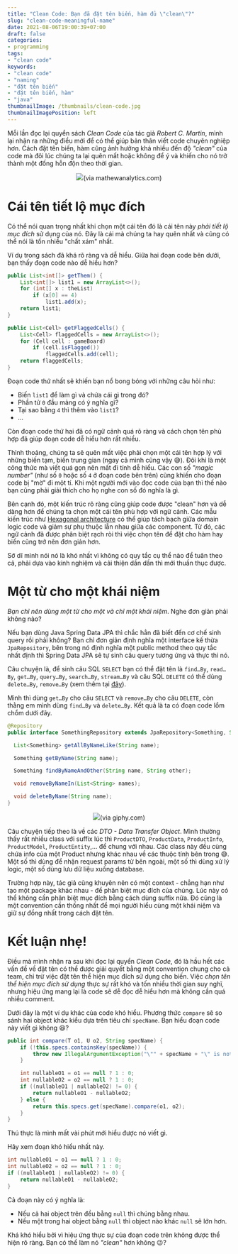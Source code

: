 ```yaml
---
title: "Clean Code: Bạn đã đặt tên biến, hàm đủ \"clean\"?"
slug: "clean-code-meaningful-name"
date: 2021-08-06T19:00:39+07:00
draft: false
categories:
- programming
tags:
- "clean code"
keywords:
- "clean code"
- "naming"
- "đặt tên biến"
- "đặt tên biến, hàm"
- "java"
thumbnailImage: /thumbnails/clean-code.jpg
thumbnailImagePosition: left
---
```


Mỗi lần đọc lại quyển sách *Clean Code* của tác giả *Robert C. Martin*, mình lại nhận ra những điều mới để có thể giúp bản thân viết code chuyên nghiệp hơn. Cách đặt tên biến, hàm cũng ảnh hưởng khá nhiều đến độ *"clean"* của code mà đôi lúc chúng ta lại quên mất hoặc không để ý và khiến cho nó trở thành một đống hỗn độn theo thời gian. 

<!--more-->

<p style="text-align:center"><img style="display:inline-block" src="https://i2.wp.com/mathewanalytics.com/wp-content/uploads/2020/07/reviewcode.152f235.921f924.jpeg" /><span class="caption">(via mathewanalytics.com)</span></p>


# Cái tên tiết lộ mục đích

Có thể nói quan trọng nhất khi chọn một cái tên đó là cái tên này *phải tiết lộ mục đích* sử dụng của nó. Đây là cái mà chúng ta hay quên nhất và cũng có thể nói là tốn nhiều "chất xám" nhất.

Ví dụ trong sách đã khá rõ ràng và dễ hiểu. Giữa hai đoạn code bên dưới, bạn thấy đoạn code nào dễ hiểu hơn?

```java
public List<int[]> getThem() {
    List<int[]> list1 = new ArrayList<>(); 
    for (int[] x : theList)
        if (x[0] == 4) 
            list1.add(x);
    return list1; 
}

public List<Cell> getFlaggedCells() {
    List<Cell> flaggedCells = new ArrayList<>(); 
    for (Cell cell : gameBoard)
        if (cell.isFlagged())
            flaggedCells.add(cell);
    return flaggedCells; 
}
```

Đoạn code thứ nhất sẽ khiến bạn nổ bong bóng với những câu hỏi như: 

- Biến `list1` để làm gì và chứa cái gì trong đó? 
- Phần tử `0` đầu mảng có ý nghĩa gì? 
- Tại sao bằng `4` thì thêm vào `list1`? 
- ... 

Còn đoạn code thứ hai đã có ngữ cảnh quá rõ ràng và cách chọn tên phù hợp đã giúp đoạn code dễ hiểu hơn rất nhiều.

Thỉnh thoảng, chúng ta sẽ quên mất việc phải chọn một cái tên hợp lý với những biến tạm, biến trung gian (ngay cả mình cũng vậy :sweat_smile:). Đôi khi là một công thức mà viết quá gọn nên mất đi tính dễ hiểu. Các con số *"magic number"* (như số `0` hoặc số `4` ở đoạn code bên trên) cũng khiến cho đoạn code bị "mờ" đi một tí. Khi một người mới vào đọc code của bạn thì thế nào bạn cũng phải giải thích cho họ nghe con số đó nghĩa là gì.

Bên cạnh đó, một kiến trúc rõ ràng cũng giúp code được "clean" hơn và dễ dàng hơn để chúng ta chọn một cái tên phù hợp với ngữ cảnh. Các mẫu kiến trúc như [Hexagonal architecture](https://en.wikipedia.org/wiki/Hexagonal_architecture_(software)) có thể giúp tách bạch giữa domain logic code và giảm sự phụ thuộc lẫn nhau giữa các component. Từ đó, các ngữ cảnh đã được phân biệt rạch ròi thì việc chọn tên để đặt cho hàm hay biến cũng trở nên đơn giản hơn.

Sở dĩ mình nói nó là khó nhất vì không có quy tắc cụ thể nào để tuân theo cả, phải dựa vào kinh nghiệm và cải thiện dần dần thì mới thuần thục được.

# Một từ cho một khái niệm

*Bạn chỉ nên dùng một từ cho một và chỉ một khái niệm*. Nghe đơn giản phải không nào?

Nếu bạn dùng Java Spring Data JPA thì chắc hẳn đã biết đến cơ chế sinh query rồi phải không? Bạn chỉ đơn giản định nghĩa một interface kế thừa `JpaRepository`, bên trong nó định nghĩa một public method theo quy tắc nhất định thì Spring Data JPA sẽ tự sinh câu query tương ứng và thực thi nó.

Câu chuyện là, để sinh câu SQL `SELECT` bạn có thể đặt tên là `find…By`, `read…By`, `get…By`, `query…By`, `search…By`, `stream…By` và câu SQL `DELETE` có thể dùng `delete…By`, `remove…By` (xem thêm tại [đây](https://docs.spring.io/spring-data/jpa/docs/current/reference/html/#appendix.query.method.subject)).

Mình thì dùng `get…By` cho câu `SELECT` và `remove…By` cho câu `DELETE`, còn thằng em mình dùng `find…By` và `delete…By`. Kết quả là ta có đoạn code lổm chổm dưới đây.

```java
@Repository
public interface SomethingRepository extends JpaRepository<Something, String> {

  List<Something> getAllByNameLike(String name);

  Something getByName(String name);

  Something findByNameAndOther(String name, String other);

  void removeByNameIn(List<String> names);

  void deleteByName(String name);
}
```

<p style="text-align:center"><img style="display:inline-block" src="https://media.giphy.com/media/uMu5Pp7HhZNL4lzN58/giphy-downsized.gif" /><span class="caption">(via giphy.com)</span></p>


Câu chuyện tiếp theo là về các *DTO - Data Transfer Object*. Mình thường thấy rất nhiều class với suffix lúc thì `ProductDTO`, `ProductData`, `ProductInfo`, `ProductModel`, `ProductEntity`,… để chung với nhau. Các class này đều cùng chứa info của một Product nhưng khác nhau về các thuộc tính bên trong :sweat_smile:. Một số thì dùng để nhận request params từ bên ngoài, một số thì dùng xử lý logic, một số dùng lưu dữ liệu xuống database.

Trường hợp này, tác giả cũng khuyên nên có một context - chẳng hạn như tạo một package khác nhau - để phân biệt mục đích của chúng. Lúc này có thể không cần phân biệt mục đích bằng cách dùng suffix nữa. Đó cũng là một convention cần thống nhất để mọi người hiểu cùng một khái niệm và giữ sự đồng nhất trong cách đặt tên.

# Kết luận nhẹ!

Điều mà mình nhận ra sau khi đọc lại quyển *Clean Code*, đó là hầu hết các vấn đề về đặt tên có thể được giải quyết bằng một convention chung cho cả team, chỉ trừ việc đặt tên thể hiện mục đích sử dụng cho biến. Việc *chọn tên thể hiện mục đích sử dụng* thực sự rất khó và tốn nhiều thời gian suy nghĩ, nhưng hiệu ứng mang lại là code sẽ dễ đọc dễ hiểu hơn mà không cần quá nhiều comment.

Dưới đây là một ví dụ khác của code khó hiểu. Phương thức `compare` sẽ so sánh hai object khác kiểu dựa trên tiêu chí `specName`. Bạn hiểu đoạn code này viết gì không :laughing:?

```java
public int compare(T o1, U o2, String specName) {
    if (!this.specs.containsKey(specName)) {
        throw new IllegalArgumentException("\"" + specName + "\" is not supported");
    }

    int nullableO1 = o1 == null ? 1 : 0;
    int nullableO2 = o2 == null ? 1 : 0;
    if ((nullableO1 | nullableO2) != 0) {
        return nullableO1 - nullableO2;
    } else {
        return this.specs.get(specName).compare(o1, o2);
    }
}
```

Thú thực là mình mất vài phút mới hiểu được nó viết gì. 

Hãy xem đoạn khó hiểu nhất này.

```java
int nullableO1 = o1 == null ? 1 : 0;
int nullableO2 = o2 == null ? 1 : 0;
if ((nullableO1 | nullableO2) != 0) {
    return nullableO1 - nullableO2;
}
```

Cả đoạn này có ý nghĩa là: 

- Nếu cả hai object trên đều bằng `null` thì chúng bằng nhau. 
- Nếu một trong hai object bằng `null` thì object nào khác `null` sẽ lớn hơn.

Khá khó hiểu bởi vì hiệu ứng thực sự của đoạn code trên không được thể hiện rõ ràng. Bạn có thể làm nó *"clean"* hơn không :wink:?